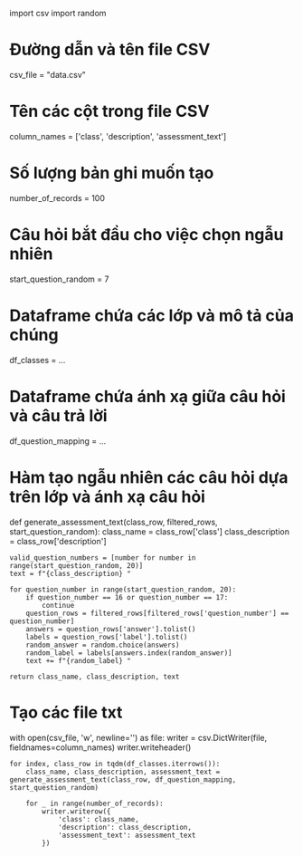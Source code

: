 import csv
import random

# Đường dẫn và tên file CSV
csv_file = "data.csv"

# Tên các cột trong file CSV
column_names = ['class', 'description', 'assessment_text']

# Số lượng bản ghi muốn tạo
number_of_records = 100

# Câu hỏi bắt đầu cho việc chọn ngẫu nhiên
start_question_random = 7

# Dataframe chứa các lớp và mô tả của chúng
df_classes = ...

# Dataframe chứa ánh xạ giữa câu hỏi và câu trả lời
df_question_mapping = ...

# Hàm tạo ngẫu nhiên các câu hỏi dựa trên lớp và ánh xạ câu hỏi
def generate_assessment_text(class_row, filtered_rows, start_question_random):
    class_name = class_row['class']
    class_description = class_row['description']
    
    valid_question_numbers = [number for number in range(start_question_random, 20)]
    text = f"{class_description} "

    for question_number in range(start_question_random, 20):
        if question_number == 16 or question_number == 17:
            continue
        question_rows = filtered_rows[filtered_rows['question_number'] == question_number]
        answers = question_rows['answer'].tolist()
        labels = question_rows['label'].tolist()
        random_answer = random.choice(answers)
        random_label = labels[answers.index(random_answer)]
        text += f"{random_label} "

    return class_name, class_description, text

# Tạo các file txt
with open(csv_file, 'w', newline='') as file:
    writer = csv.DictWriter(file, fieldnames=column_names)
    writer.writeheader()

    for index, class_row in tqdm(df_classes.iterrows()):
        class_name, class_description, assessment_text = generate_assessment_text(class_row, df_question_mapping, start_question_random)

        for _ in range(number_of_records):
            writer.writerow({
                'class': class_name,
                'description': class_description,
                'assessment_text': assessment_text
            })
